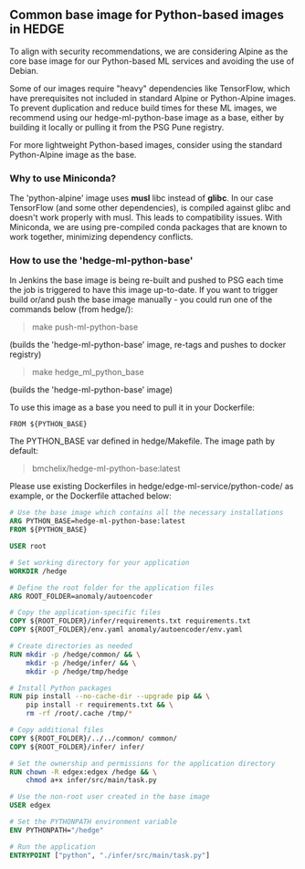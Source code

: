 ## Common base image for Python-based images in HEDGE

To align with security recommendations, we are considering Alpine as the core base image for our Python-based ML services and avoiding the use of Debian.

Some of our images require "heavy" dependencies like TensorFlow, which have prerequisites not included in standard Alpine or Python-Alpine images. 
To prevent duplication and reduce build times for these ML images, we recommend using our hedge-ml-python-base image as a base, either by building it locally or pulling it from the PSG Pune registry.

For more lightweight Python-based images, consider using the standard Python-Alpine image as the base.

### Why to use Miniconda?

The 'python-alpine' image uses **musl** libc instead of **glibc**. 
In our case TensorFlow (and some other dependencies), is compiled against glibc and doesn't work properly with musl. 
This leads to compatibility issues. With Miniconda, we are using pre-compiled conda packages that are known to work together, minimizing dependency conflicts.

### How to use the 'hedge-ml-python-base'

In Jenkins the base image is being re-built and pushed to PSG each time the job is triggered to have this image up-to-date.
If you want to trigger build or/and push the base image manually - you could run one of the commands below (from hedge/):

> make push-ml-python-base

(builds the 'hedge-ml-python-base' image, re-tags and pushes to docker registry)

> make hedge_ml_python_base

(builds the 'hedge-ml-python-base' image)

To use this image as a base you need to pull it in your Dockerfile: 
```from
FROM ${PYTHON_BASE}
```

The PYTHON_BASE var defined in hedge/Makefile. The image path by default: 
>  bmchelix/hedge-ml-python-base:latest

Please use existing Dockerfiles in hedge/edge-ml-service/python-code/ as example, or the Dockerfile attached below:

```dockerfile
# Use the base image which contains all the necessary installations
ARG PYTHON_BASE=hedge-ml-python-base:latest
FROM ${PYTHON_BASE}

USER root

# Set working directory for your application
WORKDIR /hedge

# Define the root folder for the application files
ARG ROOT_FOLDER=anomaly/autoencoder

# Copy the application-specific files
COPY ${ROOT_FOLDER}/infer/requirements.txt requirements.txt
COPY ${ROOT_FOLDER}/env.yaml anomaly/autoencoder/env.yaml

# Create directories as needed
RUN mkdir -p /hedge/common/ && \
    mkdir -p /hedge/infer/ && \
    mkdir -p /hedge/tmp/hedge

# Install Python packages
RUN pip install --no-cache-dir --upgrade pip && \
    pip install -r requirements.txt && \
    rm -rf /root/.cache /tmp/*

# Copy additional files
COPY ${ROOT_FOLDER}/../../common/ common/
COPY ${ROOT_FOLDER}/infer/ infer/

# Set the ownership and permissions for the application directory
RUN chown -R edgex:edgex /hedge && \
    chmod a+x infer/src/main/task.py

# Use the non-root user created in the base image
USER edgex

# Set the PYTHONPATH environment variable
ENV PYTHONPATH="/hedge"

# Run the application
ENTRYPOINT ["python", "./infer/src/main/task.py"]
```
